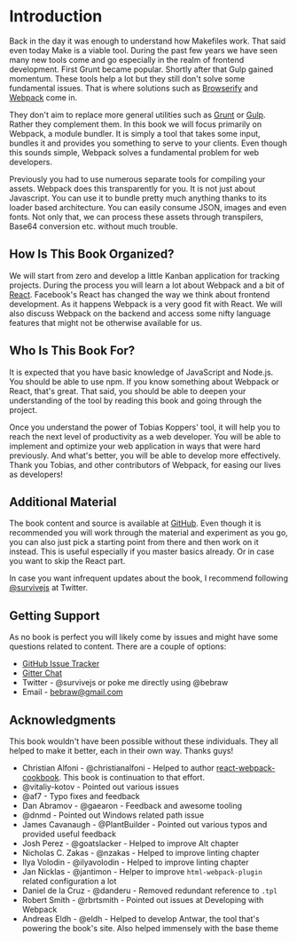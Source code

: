 # Introduction

Back in the day it was enough to understand how Makefiles work. That said even today Make is a viable tool. During the past few years we have seen many new tools come and go especially in the realm of frontend development. First Grunt became popular. Shortly after that Gulp gained momentum. These tools help a lot but they still don't solve some fundamental issues. That is where solutions such as [Browserify](http://browserify.org/) and [Webpack](https://webpack.github.io/) come in.

They don't aim to replace more general utilities such as [Grunt](http://gruntjs.com/) or [Gulp](http://gulpjs.com/). Rather they complement them. In this book we will focus primarily on Webpack, a module bundler. It is simply a tool that takes some input, bundles it and provides you something to serve to your clients. Even though this sounds simple, Webpack solves a fundamental problem for web developers.

Previously you had to use numerous separate tools for compiling your assets. Webpack does this transparently for you. It is not just about Javascript. You can use it to bundle pretty much anything thanks to its loader based architecture. You can easily consume JSON, images and even fonts. Not only that, we can process these assets through transpilers, Base64 conversion etc. without much trouble.

## How Is This Book Organized?

We will start from zero and develop a little Kanban application for tracking projects. During the process you will learn a lot about Webpack and a bit of [React](https://facebook.github.io/react/). Facebook's React has changed the way we think about frontend development. As it happens Webpack is a very good fit with React. We will also discuss Webpack on the backend and access some nifty language features that might not be otherwise available for us.

## Who Is This Book For?

It is expected that you have basic knowledge of JavaScript and Node.js. You should be able to use npm. If you know something about Webpack or React, that's great. That said, you should be able to deepen your understanding of the tool by reading this book and going through the project.

Once you understand the power of Tobias Koppers' tool, it will help you to reach the next level of productivity as a web developer. You will be able to implement and optimize your web application in ways that were hard previously. And what's better, you will be able to develop more effectively. Thank you Tobias, and other contributors of Webpack, for easing our lives as developers!

## Additional Material

The book content and source is available at [GitHub](https://github.com/survivejs/webpack_react). Even though it is recommended you will work through the material and experiment as you go, you can also just pick a starting point from there and then work on it instead. This is useful especially if you master basics already. Or in case you want to skip the React part.

In case you want infrequent updates about the book, I recommend following [@survivejs](https://twitter.com/survivejs) at Twitter.

## Getting Support

As no book is perfect you will likely come by issues and might have some questions related to content. There are a couple of options:

* [GitHub Issue Tracker](https://github.com/survivejs/webpack_react/issues)
* [Gitter Chat](https://gitter.im/survivejs/webpack_react)
* Twitter - @survivejs or poke me directly using @bebraw
* Email - bebraw@gmail.com

## Acknowledgments

This book wouldn't have been possible without these individuals. They all helped to make it better, each in their own way. Thanks guys!

* Christian Alfoni - @christianalfoni - Helped to author [react-webpack-cookbook](https://github.com/christianalfoni/react-webpack-cookbook). This book is continuation to that effort.
* @vitaliy-kotov - Pointed out various issues
* @af7 - Typo fixes and feedback
* Dan Abramov - @gaearon - Feedback and awesome tooling
* @dnmd - Pointed out Windows related path issue
* James Cavanaugh - @PlantBuilder - Pointed out various typos and provided useful feedback
* Josh Perez - @goatslacker - Helped to improve Alt chapter
* Nicholas C. Zakas - @nzakas - Helped to improve linting chapter
* Ilya Volodin - @ilyavolodin - Helped to improve linting chapter
* Jan Nicklas - @jantimon - Helper to improve `html-webpack-plugin` related configuration a lot
* Daniel de la Cruz - @danderu - Removed redundant reference to `.tpl`
* Robert Smith - @rbrtsmith - Pointed out issues at Developing with Webpack
* Andreas Eldh - @eldh - Helped to develop Antwar, the tool that's powering the book's site. Also helped immensely with the base theme
